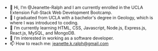 - 👋 Hi, I’m @Jeanette-Ralph and I am currently enrolled in the UCLA Extension Full-Stack Web Development Bootcamp.
- 🌋 I graduated from UCLA with a bachelor's degree in Geology, which is where I was introduced to coding. 
- 🌱 I’m currently learning HTML, CSS, Javascript, Node.js, Express.js, React.js, MySQL, and MongoDB.
- 👀 I’m interested in working as a software developer.
- 📫 How to reach me: [jeanette.k.ralph@gmail.com](mailto:jeanette.k.ralph@gmail.com)
<!-- - 💞️ I’m looking to collaborate on front 


<!---
Jeanette-Ralph/Jeanette-Ralph is a ✨ special ✨ repository because its `README.md` (this file) appears on your GitHub profile.
You can click the Preview link to take a look at your changes.
--->
